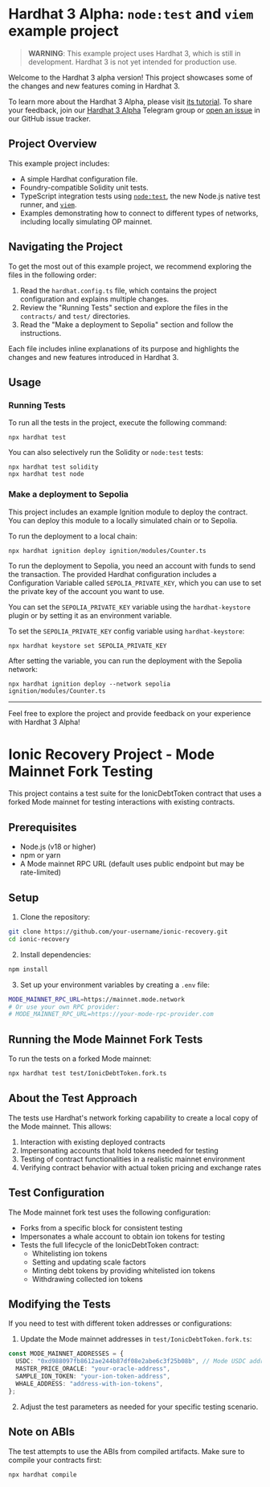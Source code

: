 # Hardhat 3 Alpha: `node:test` and `viem` example project

> **WARNING**: This example project uses Hardhat 3, which is still in development. Hardhat 3 is not yet intended for production use.

Welcome to the Hardhat 3 alpha version! This project showcases some of the changes and new features coming in Hardhat 3.

To learn more about the Hardhat 3 Alpha, please visit [its tutorial](https://hardhat.org/hardhat3-alpha). To share your feedback, join our [Hardhat 3 Alpha](https://hardhat.org/hardhat3-alpha-telegram-group) Telegram group or [open an issue](https://github.com/NomicFoundation/hardhat/issues/new?template=hardhat-3-alpha.yml) in our GitHub issue tracker.

## Project Overview

This example project includes:

- A simple Hardhat configuration file.
- Foundry-compatible Solidity unit tests.
- TypeScript integration tests using [`node:test`](nodejs.org/api/test.html), the new Node.js native test runner, and [`viem`](https://viem.sh/).
- Examples demonstrating how to connect to different types of networks, including locally simulating OP mainnet.

## Navigating the Project

To get the most out of this example project, we recommend exploring the files in the following order:

1. Read the `hardhat.config.ts` file, which contains the project configuration and explains multiple changes.
2. Review the "Running Tests" section and explore the files in the `contracts/` and `test/` directories.
3. Read the "Make a deployment to Sepolia" section and follow the instructions.

Each file includes inline explanations of its purpose and highlights the changes and new features introduced in Hardhat 3.

## Usage

### Running Tests

To run all the tests in the project, execute the following command:

```shell
npx hardhat test
```

You can also selectively run the Solidity or `node:test` tests:

```shell
npx hardhat test solidity
npx hardhat test node
```

### Make a deployment to Sepolia

This project includes an example Ignition module to deploy the contract. You can deploy this module to a locally simulated chain or to Sepolia.

To run the deployment to a local chain:

```shell
npx hardhat ignition deploy ignition/modules/Counter.ts
```

To run the deployment to Sepolia, you need an account with funds to send the transaction. The provided Hardhat configuration includes a Configuration Variable called `SEPOLIA_PRIVATE_KEY`, which you can use to set the private key of the account you want to use.

You can set the `SEPOLIA_PRIVATE_KEY` variable using the `hardhat-keystore` plugin or by setting it as an environment variable.

To set the `SEPOLIA_PRIVATE_KEY` config variable using `hardhat-keystore`:

```shell
npx hardhat keystore set SEPOLIA_PRIVATE_KEY
```

After setting the variable, you can run the deployment with the Sepolia network:

```shell
npx hardhat ignition deploy --network sepolia ignition/modules/Counter.ts
```

---

Feel free to explore the project and provide feedback on your experience with Hardhat 3 Alpha!

# Ionic Recovery Project - Mode Mainnet Fork Testing

This project contains a test suite for the IonicDebtToken contract that uses a forked Mode mainnet for testing interactions with existing contracts.

## Prerequisites

- Node.js (v18 or higher)
- npm or yarn
- A Mode mainnet RPC URL (default uses public endpoint but may be rate-limited)

## Setup

1. Clone the repository:
```bash
git clone https://github.com/your-username/ionic-recovery.git
cd ionic-recovery
```

2. Install dependencies:
```bash
npm install
```

3. Set up your environment variables by creating a `.env` file:
```bash
MODE_MAINNET_RPC_URL=https://mainnet.mode.network
# Or use your own RPC provider:
# MODE_MAINNET_RPC_URL=https://your-mode-rpc-provider.com
```

## Running the Mode Mainnet Fork Tests

To run the tests on a forked Mode mainnet:

```bash
npx hardhat test test/IonicDebtToken.fork.ts
```

## About the Test Approach

The tests use Hardhat's network forking capability to create a local copy of the Mode mainnet. This allows:

1. Interaction with existing deployed contracts
2. Impersonating accounts that hold tokens needed for testing
3. Testing of contract functionalities in a realistic mainnet environment
4. Verifying contract behavior with actual token pricing and exchange rates

## Test Configuration

The Mode mainnet fork test uses the following configuration:

- Forks from a specific block for consistent testing
- Impersonates a whale account to obtain ion tokens for testing
- Tests the full lifecycle of the IonicDebtToken contract:
  - Whitelisting ion tokens
  - Setting and updating scale factors
  - Minting debt tokens by providing whitelisted ion tokens
  - Withdrawing collected ion tokens

## Modifying the Tests

If you need to test with different token addresses or configurations:

1. Update the Mode mainnet addresses in `test/IonicDebtToken.fork.ts`:
```typescript
const MODE_MAINNET_ADDRESSES = {
  USDC: "0xd988097fb8612ae244b87df08e2abe6c3f25b08b", // Mode USDC address
  MASTER_PRICE_ORACLE: "your-oracle-address", 
  SAMPLE_ION_TOKEN: "your-ion-token-address",
  WHALE_ADDRESS: "address-with-ion-tokens",
};
```

2. Adjust the test parameters as needed for your specific testing scenario.

## Note on ABIs

The test attempts to use the ABIs from compiled artifacts. Make sure to compile your contracts first:

```bash
npx hardhat compile
```
